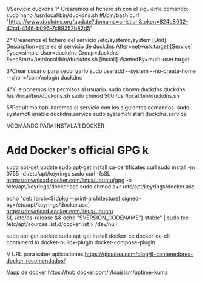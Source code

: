 //Servicio duckdns
1ª Crearemos el fichero sh con el siguiente comando: 
sudo nano  /usr/local/bin/duckdns.sh 
#!/bin/bash
curl "https://www.duckdns.org/update?domains=cjristian&token=824b8032-42cd-4146-b096-7c89352b82d5"

2ª Crearemos el fichero del servicio /etc/systemd/system
[Unit]
Description=este es el servicio de duckdns
After=network.target
[Service]
Type=simple
User=duckdns
Group=duckdns
ExecStart=/usr/local/bin/duckdns.sh
[Install]
WantedBy=multi-user.target

3ªCrear usuario para securizarlo
sudo useradd --system --no-create-home --shell=/sbin/nologin duckdns

4ªY le ponemos los permisos al usuario.
sudo chown duckdns:duckdns /usr/local/bin/duckdns.sh
sudo chmod 500 /usr/local/bin/duckdns.sh

5ªPor último habilitaremos el servicio con los siguientes comandos.
sudo systemctl enable duckdns.service
sudo systemctl start duckdns.service

//COMANDO PARA INSTALAR DOCKER

# Add Docker's official GPG k
sudo apt-get update
sudo apt-get install ca-certificates curl
sudo install -m 0755 -d /etc/apt/keyrings
sudo curl -fsSL https://download.docker.com/linux/ubuntu/gpg -o /etc/apt/keyrings/docker.asc
sudo chmod a+r /etc/apt/keyrings/docker.asc

echo   "deb [arch=$(dpkg --print-architecture) signed-by=/etc/apt/keyrings/docker.asc] https://download.docker.com/linux/ubuntu \
$(. /etc/os-release && echo "$VERSION_CODENAME") stable" |   sudo tee /etc/apt/sources.list.d/docker.list > /dev/null


sudo apt-get update
sudo apt-get install docker-ce docker-ce-cli containerd.io docker-buildx-plugin docker-compose-plugin


// URL para saber aplicaciones https://qloudea.com/blog/6-contenedores-docker-recomendados/

//app de docker
https://hub.docker.com/r/louislam/uptime-kuma
